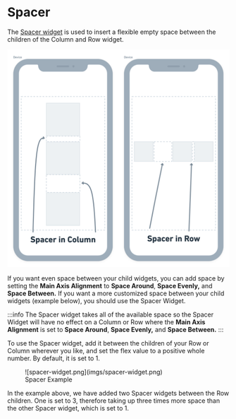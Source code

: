 # Spacer

The [Spacer widget](https://www.youtube.com/watch?v=7FJgd7QN1zI) is used to insert a flexible empty
space between the children of the Column and Row widget.

![img.png](imgs/spacer.png)

If you want even space between your child widgets, you can add space by setting the **Main Axis
Alignment** to **Space Around**, **Space Evenly,** and **Space Between.** If you want a more
customized space between your child widgets (example below), you should use the Spacer Widget.

:::info
The Spacer widget takes all of the available space so the Spacer Widget will have no effect on a
Column or Row where the **Main Axis Alignment** is set to **Space Around**, **Space Evenly,** and **Space Between.**
:::

To use the Spacer widget, add it between the children of your Row or Column wherever you like, and set the flex value to a positive whole number. By default, it is set to 1.

<figure>
    ![spacer-widget.png](imgs/spacer-widget.png)
  <figcaption class="centered-caption">Spacer Example </figcaption>
</figure>

In the example above, we have added two Spacer widgets between the Row children. One is set to 3, therefore taking up three times more space than the other Spacer widget, which is set to 1.